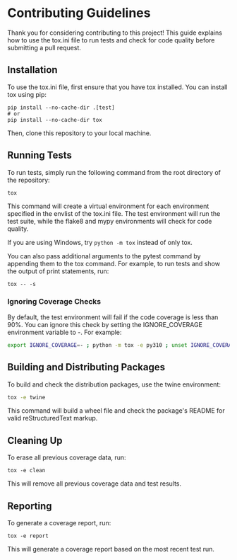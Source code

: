 # Contributing Guidelines

Thank you for considering contributing to this project! This guide explains how to use the tox.ini file to run tests and check for code quality before submitting a pull request.

## Installation

To use the tox.ini file, first ensure that you have tox installed. You can install tox using pip:

```
pip install --no-cache-dir .[test]
# or
pip install --no-cache-dir tox
```

Then, clone this repository to your local machine.

## Running Tests

To run tests, simply run the following command from the root directory of the repository:

```shell
tox
```

This command will create a virtual environment for each environment specified in the envlist of the tox.ini file. The test environment will run the test suite, while the flake8 and mypy environments will check for code quality.

If you are using Windows, try `python -m tox` instead of only tox.

You can also pass additional arguments to the pytest command by appending them to the tox command. For example, to run tests and show the output of print statements, run:

```shell
tox -- -s
```

### Ignoring Coverage Checks

By default, the test environment will fail if the code coverage is less than 90%. You can ignore this check by setting the IGNORE_COVERAGE environment variable to -. For example:

```bash
export IGNORE_COVERAGE=- ; python -m tox -e py310 ; unset IGNORE_COVERAGE
```

## Building and Distributing Packages

To build and check the distribution packages, use the twine environment:

```bash
tox -e twine
```

This command will build a wheel file and check the package's README for valid reStructuredText markup.

## Cleaning Up

To erase all previous coverage data, run:

```
tox -e clean
```

This will remove all previous coverage data and test results.

## Reporting

To generate a coverage report, run:

```
tox -e report
```

This will generate a coverage report based on the most recent test run.